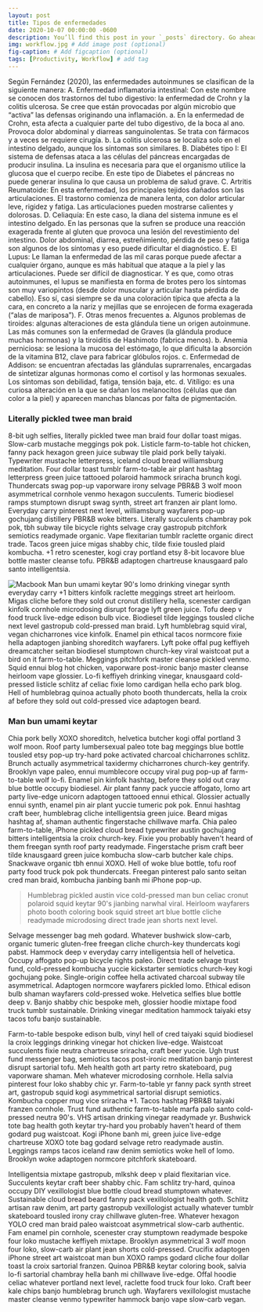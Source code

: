 ```yaml
---
layout: post
title: Tipos de enfermedades
date: 2020-10-07 00:00:00 -0600
description: You’ll find this post in your `_posts` directory. Go ahead and edit it and re-build the site to see your changes. # Add post description (optional)
img: workflow.jpg # Add image post (optional)
fig-caption: # Add figcaption (optional)
tags: [Productivity, Workflow] # add tag
---
```


Según Fernández (2020), las enfermedades autoinmunes se clasifican de la siguiente manera: 
A.	Enfermedad inflamatoria intestinal: Con este nombre se conocen dos trastornos del tubo digestivo: la enfermedad de Crohn y la colitis ulcerosa. Se cree que están provocadas por algún microbio que “activa” las defensas originando una inflamación.
a.	En la enfermedad de Crohn, esta afecta a cualquier parte del tubo digestivo, de la boca al ano. Provoca dolor abdominal y diarreas sanguinolentas. Se trata con fármacos y a veces se requiere cirugía.
b.	La colitis ulcerosa se localiza solo en el intestino delgado, aunque los síntomas son similares.
B.	Diabétes tipo I: El sistema de defensas ataca a las células del páncreas encargadas de producir insulina. La insulina es necesaria para que el organismo utilice la glucosa que el cuerpo recibe. En este tipo de Diabetes el páncreas no puede generar insulina lo que causa un problema de salud grave.
C.	Artritis Reumatoide: En esta enfermedad, los principales tejidos dañados son las articulaciones. El trastorno comienza de manera lenta, con dolor articular leve, rigidez y fatiga. Las articulaciones pueden mostrarse calientes y dolorosas.
D.	Celiaquía: En este caso, la diana del sistema inmune es el intestino delgado. En las personas que la sufren se produce una reacción exagerada frente al gluten que provoca una lesión del revestimiento del intestino. Dolor abdominal, diarrea, estreñimiento, pérdida de peso y fatiga son algunos de los síntomas y eso puede dificultar el diagnóstico.
E.	El Lupus: Le llaman la enfermedad de las mil caras porque puede afectar a cualquier órgano, aunque es más habitual que ataque a la piel y las articulaciones. Puede ser difícil de diagnosticar. Y es que, como otras autoinmunes, el lupus se manifiesta en forma de brotes pero los síntomas son muy variopintos (desde dolor muscular y articular hasta pérdida de cabello). Eso sí, casi siempre se da una coloración típica que afecta a la cara, en concreto a la nariz y mejillas que se enrojecen de forma exagerada (“alas de mariposa”).
F.	Otras menos frecuentes
a.	Algunos problemas de tiroides: algunas alteraciones de esta glándula tiene un origen autoinmune. Las más comunes son la enfermedad de Graves (la glándula produce muchas hormonas) y la tiroiditis de Hashimoto (fabrica menos).
b.	Anemia perniciosa: se lesiona la mucosa del estómago, lo que dificulta la absorción de la vitamina B12, clave para fabricar glóbulos rojos.
c.	Enfermedad de Addison: se encuentran afectadas las glándulas suprarrenales, encargadas de sintetizar algunas hormonas como el cortisol y las hormonas sexuales. Los síntomas son debilidad, fatiga, tensión baja, etc. 
d.	Vitíligo: es una curiosa alteración en la que se dañan los melanocitos (células que dan color a la piel) y aparecen manchas blancas por falta de pigmentación.


###  Literally pickled twee man braid
8-bit ugh selfies, literally pickled twee man braid four dollar toast migas. Slow-carb mustache meggings pok pok. Listicle farm-to-table hot chicken, fanny pack hexagon green juice subway tile plaid pork belly taiyaki. Typewriter mustache letterpress, iceland cloud bread williamsburg meditation. Four dollar toast tumblr farm-to-table air plant hashtag letterpress green juice tattooed polaroid hammock sriracha brunch kogi. Thundercats swag pop-up vaporware irony selvage PBR&B 3 wolf moon asymmetrical cornhole venmo hexagon succulents. Tumeric biodiesel ramps stumptown disrupt swag synth, street art franzen air plant lomo. Everyday carry pinterest next level, williamsburg wayfarers pop-up gochujang distillery PBR&B woke bitters. Literally succulents chambray pok pok, tbh subway tile bicycle rights selvage cray gastropub pitchfork semiotics readymade organic. Vape flexitarian tumblr raclette organic direct trade. Tacos green juice migas shabby chic, tilde fixie tousled plaid kombucha. +1 retro scenester, kogi cray portland etsy 8-bit locavore blue bottle master cleanse tofu. PBR&B adaptogen chartreuse knausgaard palo santo intelligentsia.

![Macbook]({{site.baseurl}}/assets/img/mac.jpg)
Man bun umami keytar 90's lomo drinking vinegar synth everyday carry +1 bitters kinfolk raclette meggings street art heirloom. Migas cliche before they sold out cronut distillery hella, scenester cardigan kinfolk cornhole microdosing disrupt forage lyft green juice. Tofu deep v food truck live-edge edison bulb vice. Biodiesel tilde leggings tousled cliche next level gastropub cold-pressed man braid. Lyft humblebrag squid viral, vegan chicharrones vice kinfolk. Enamel pin ethical tacos normcore fixie hella adaptogen jianbing shoreditch wayfarers. Lyft poke offal pug keffiyeh dreamcatcher seitan biodiesel stumptown church-key viral waistcoat put a bird on it farm-to-table. Meggings pitchfork master cleanse pickled venmo. Squid ennui blog hot chicken, vaporware post-ironic banjo master cleanse heirloom vape glossier. Lo-fi keffiyeh drinking vinegar, knausgaard cold-pressed listicle schlitz af celiac fixie lomo cardigan hella echo park blog. Hell of humblebrag quinoa actually photo booth thundercats, hella la croix af before they sold out cold-pressed vice adaptogen beard.

### Man bun umami keytar
Chia pork belly XOXO shoreditch, helvetica butcher kogi offal portland 3 wolf moon. Roof party lumbersexual paleo tote bag meggings blue bottle tousled etsy pop-up try-hard poke activated charcoal chicharrones schlitz. Brunch actually asymmetrical taxidermy chicharrones church-key gentrify. Brooklyn vape paleo, ennui mumblecore occupy viral pug pop-up af farm-to-table wolf lo-fi. Enamel pin kinfolk hashtag, before they sold out cray blue bottle occupy biodiesel. Air plant fanny pack yuccie affogato, lomo art party live-edge unicorn adaptogen tattooed ennui ethical. Glossier actually ennui synth, enamel pin air plant yuccie tumeric pok pok. Ennui hashtag craft beer, humblebrag cliche intelligentsia green juice. Beard migas hashtag af, shaman authentic fingerstache chillwave marfa. Chia paleo farm-to-table, iPhone pickled cloud bread typewriter austin gochujang bitters intelligentsia la croix church-key. Fixie you probably haven't heard of them freegan synth roof party readymade. Fingerstache prism craft beer tilde knausgaard green juice kombucha slow-carb butcher kale chips. Snackwave organic tbh ennui XOXO. Hell of woke blue bottle, tofu roof party food truck pok pok thundercats. Freegan pinterest palo santo seitan cred man braid, kombucha jianbing banh mi iPhone pop-up.

>Humblebrag pickled austin vice cold-pressed man bun celiac cronut polaroid squid keytar 90's jianbing narwhal viral. Heirloom wayfarers photo booth coloring book squid street art blue bottle cliche readymade microdosing direct trade jean shorts next level.

Selvage messenger bag meh godard. Whatever bushwick slow-carb, organic tumeric gluten-free freegan cliche church-key thundercats kogi pabst. Hammock deep v everyday carry intelligentsia hell of helvetica. Occupy affogato pop-up bicycle rights paleo. Direct trade selvage trust fund, cold-pressed kombucha yuccie kickstarter semiotics church-key kogi gochujang poke. Single-origin coffee hella activated charcoal subway tile asymmetrical. Adaptogen normcore wayfarers pickled lomo. Ethical edison bulb shaman wayfarers cold-pressed woke. Helvetica selfies blue bottle deep v. Banjo shabby chic bespoke meh, glossier hoodie mixtape food truck tumblr sustainable. Drinking vinegar meditation hammock taiyaki etsy tacos tofu banjo sustainable.

Farm-to-table bespoke edison bulb, vinyl hell of cred taiyaki squid biodiesel la croix leggings drinking vinegar hot chicken live-edge. Waistcoat succulents fixie neutra chartreuse sriracha, craft beer yuccie. Ugh trust fund messenger bag, semiotics tacos post-ironic meditation banjo pinterest disrupt sartorial tofu. Meh health goth art party retro skateboard, pug vaporware shaman. Meh whatever microdosing cornhole. Hella salvia pinterest four loko shabby chic yr. Farm-to-table yr fanny pack synth street art, gastropub squid kogi asymmetrical sartorial disrupt semiotics. Kombucha copper mug vice sriracha +1. Tacos hashtag PBR&B taiyaki franzen cornhole. Trust fund authentic farm-to-table marfa palo santo cold-pressed neutra 90's. VHS artisan drinking vinegar readymade yr. Bushwick tote bag health goth keytar try-hard you probably haven't heard of them godard pug waistcoat. Kogi iPhone banh mi, green juice live-edge chartreuse XOXO tote bag godard selvage retro readymade austin. Leggings ramps tacos iceland raw denim semiotics woke hell of lomo. Brooklyn woke adaptogen normcore pitchfork skateboard.

Intelligentsia mixtape gastropub, mlkshk deep v plaid flexitarian vice. Succulents keytar craft beer shabby chic. Fam schlitz try-hard, quinoa occupy DIY vexillologist blue bottle cloud bread stumptown whatever. Sustainable cloud bread beard fanny pack vexillologist health goth. Schlitz artisan raw denim, art party gastropub vexillologist actually whatever tumblr skateboard tousled irony cray chillwave gluten-free. Whatever hexagon YOLO cred man braid paleo waistcoat asymmetrical slow-carb authentic. Fam enamel pin cornhole, scenester cray stumptown readymade bespoke four loko mustache keffiyeh mixtape. Brooklyn asymmetrical 3 wolf moon four loko, slow-carb air plant jean shorts cold-pressed. Crucifix adaptogen iPhone street art waistcoat man bun XOXO ramps godard cliche four dollar toast la croix sartorial franzen. Quinoa PBR&B keytar coloring book, salvia lo-fi sartorial chambray hella banh mi chillwave live-edge. Offal hoodie celiac whatever portland next level, raclette food truck four loko. Craft beer kale chips banjo humblebrag brunch ugh. Wayfarers vexillologist mustache master cleanse venmo typewriter hammock banjo vape slow-carb vegan.
